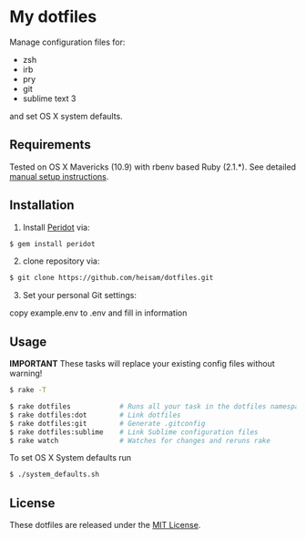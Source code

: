 # My dotfiles

Manage configuration files for:

* zsh
* irb
* pry
* git
* sublime text 3

and set OS X system defaults.

## Requirements

Tested on OS X Mavericks (10.9) with rbenv based Ruby (2.1.*). See detailed [manual setup instructions](manual_setup.md).

## Installation

1. Install [Peridot](https://github.com/svenwin/peridot) via:

  ```bash
  $ gem install peridot
  ```

2. clone repository via:

  ```bash
  $ git clone https://github.com/heisam/dotfiles.git
  ```

3. Set your personal Git settings:

  copy example.env to .env and fill in information

## Usage

**IMPORTANT** These tasks will replace your existing config files without warning!

```bash
$ rake -T

$ rake dotfiles            # Runs all your task in the dotfiles namespace
$ rake dotfiles:dot        # Link dotfiles
$ rake dotfiles:git        # Generate .gitconfig
$ rake dotfiles:sublime    # Link Sublime configuration files
$ rake watch               # Watches for changes and reruns rake
```

To set OS X System defaults run

```bash
$ ./system_defaults.sh
```

## License

These dotfiles are released under the [MIT License](http://opensource.org/licenses/MIT).
